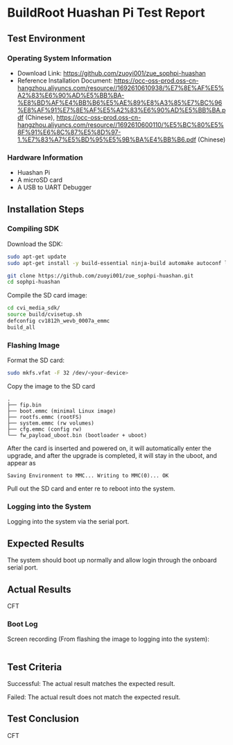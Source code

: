 # BuildRoot Huashan Pi Test Report

## Test Environment

### Operating System Information

- Download Link: https://github.com/zuoyi001/zue_sophpi-huashan
- Reference Installation Document: https://occ-oss-prod.oss-cn-hangzhou.aliyuncs.com/resource//1692610610938/%E7%8E%AF%E5%A2%83%E6%90%AD%E5%BB%BA-%E8%BD%AF%E4%BB%B6%E5%AE%89%E8%A3%85%E7%BC%96%E8%AF%91%E7%8E%AF%E5%A2%83%E6%90%AD%E5%BB%BA.pdf (Chinese), https://occ-oss-prod.oss-cn-hangzhou.aliyuncs.com/resource//1692610600110/%E5%BC%80%E5%8F%91%E6%8C%87%E5%8D%97-1.%E7%83%A7%E5%BD%95%E5%9B%BA%E4%BB%B6.pdf (Chinese)


### Hardware Information

- Huashan Pi
- A microSD card
- A USB to UART Debugger 

## Installation Steps

### Compiling SDK

Download the SDK:
```bash
sudo apt-get update
sudo apt-get install -y build-essential ninja-build automake autoconf libtool wget curl git gcc libssl-dev bc slib squashfs-tools android-sdk-libsparse-utils android-sdk-ext4-utils jq cmake python3-distutils tclsh scons parallel ssh-client tree python3-dev python3-pip device-tree-compiler ssh cpio fakeroot libncurses5 flex bison

git clone https://github.com/zuoyi001/zue_sophpi-huashan.git
cd sophpi-huashan
```

Compile the SD card image:
```bash
cd cvi_media_sdk/
source build/cvisetup.sh 
defconfig cv1812h_wevb_0007a_emmc
build_all 
```

### Flashing Image

Format the SD card:
```bash
sudo mkfs.vfat -F 32 /dev/<your-device>
```

Copy the image to the SD card

```
.
├── fip.bin
├── boot.emmc (minimal Linux image)
├── rootfs.emmc (rootFS)
├── system.emmc (rw volumes)
├── cfg.emmc (config rw)
└── fw_payload_uboot.bin (bootloader + uboot)
``` 

After the card is inserted and powered on, it will automatically enter the upgrade, and after the upgrade is completed, it will stay in the uboot, and appear as
```
Saving Environment to MMC... Writing to MMC(0)... OK
```
Pull out the SD card and enter re to reboot into the system.

### Logging into the System

Logging into the system via the serial port.

## Expected Results

The system should boot up normally and allow login through the onboard serial port.

## Actual Results

CFT

### Boot Log

Screen recording (From flashing the image to logging into the system):

```log
```

## Test Criteria

Successful: The actual result matches the expected result.

Failed: The actual result does not match the expected result.

## Test Conclusion

CFT
